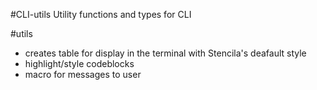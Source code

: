 #CLI-utils
Utility functions and types for CLI

#utils
- creates table for display in the terminal with Stencila's deafault style
- highlight/style codeblocks
- macro for messages to user
